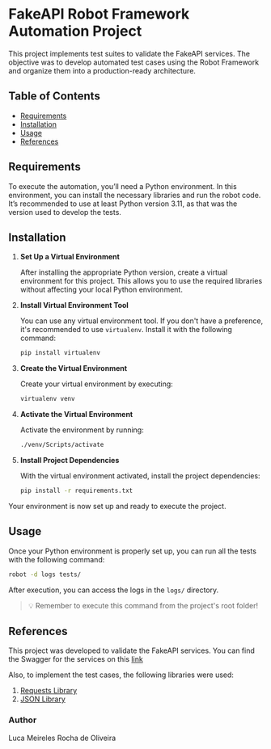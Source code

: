 # FakeAPI Robot Framework Automation Project

This project implements test suites to validate the FakeAPI services. The objective was to develop automated test cases using the Robot Framework and organize them into a production-ready architecture.

## Table of Contents

- [Requirements](#requirements)
- [Installation](#installation)
- [Usage](#usage)
- [References](#references)

## Requirements
To execute the automation, you’ll need a Python environment. In this environment, you can install the necessary libraries and run the robot code.    
It’s recommended to use at least Python version 3.11, as that was the version used to develop the tests.

## Installation

1. **Set Up a Virtual Environment**
   
   After installing the appropriate Python version, create a virtual environment for this project. This allows you to use the required libraries without affecting your local Python environment.

2. **Install Virtual Environment Tool**
   
   You can use any virtual environment tool. If you don't have a preference, it's recommended to use `virtualenv`. Install it with the following command:
   ```bash
   pip install virtualenv
   ```

3. **Create the Virtual Environment**
   
   Create your virtual environment by executing:
   ```bash
   virtualenv venv
   ```

4. **Activate the Virtual Environment**
   
   Activate the environment by running:
   ```bash
   ./venv/Scripts/activate
   ```

5. **Install Project Dependencies**
   
   With the virtual environment activated, install the project dependencies:
   ```bash
   pip install -r requirements.txt
   ```

Your environment is now set up and ready to execute the project.

## Usage

Once your Python environment is properly set up, you can run all the tests with the following command:

```bash
robot -d logs tests/
```

After execution, you can access the logs in the `logs/` directory.

> 💡 Remember to execute this command from the project's root folder!

## References
This project was developed to validate the FakeAPI services. You can find the Swagger for the services on this [link](#https://fakerestapi.azurewebsites.net/index.html)

Also, to implement the test cases, the following libraries were used:  
1. [Requests Library](https://marketsquare.github.io/robotframework-requests/doc/RequestsLibrary.html#library-documentation-top)
2. [JSON Library](https://robotframework-thailand.github.io/robotframework-jsonlibrary/)


### Author
Luca Meireles Rocha de Oliveira
